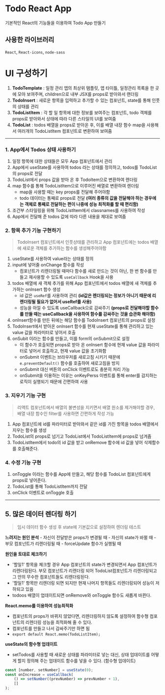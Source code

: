 # Todo React App

기본적인 React의 기능들을 이용하여 Todo App 만들기

## 사용한 라이브러리

`React`, `React-icons`, `node-sass`

# UI 구성하기

1. **TodoTemplate** : 일정 관리 앱의 최상위 탬플릿, 앱 타이틀, 일정관리 목록을 한 곳에 모아 보여주며, children으로 내부 JSX를 props로 받아와서 랜더링
2. **TodoInsert** : 새로운 항목을 입력하고 추가할 수 있는 컴포넌트, state를 통해 인풋의 상태를 관리
3. **TodoListItem** : 각 할 일 항목에 대한 정보를 보여주는 컴포넌트, todo 객체를 props로 받아와서 상태에 따라 다른 스타일의 UI를 보여줌
4. **TodoList** : todos 배열을 props로 받아온 후, 이를 배열 내장 함수 map을 사용해서 여러개의 TodoListItem 컴포넌트로 변환하여 보여줌

---

### 1. App에서 Todos 상태 사용하기

1.  일정 항목에 대한 상태들은 모두 App 컴포넌트에서 관리
2.  App에서 useState를 사용하여 todos 라는 상태를 정의하고, todos를 TodoList의 props로 전달
3.  TodoList에서 props 값을 받아 온 후 TodoItem으로 변환하여 렌더링
4.  map 함수를 통해 TodoListItem으로 이루어진 배열로 변환하여 렌더링
    -   map을 사용할 때는 key props를 전달해 주어야함
    -   todo 데이터는 통째로 props로 전달
        **(여러 종류의 값을 전달해야 하는 경우에는 객체로 통째로 전달하는 편이 나중에 성능 최적화를 할 때 편리함)**
5.  조건부 스타일링을 위해 TodoListItem에서 classnames를 사용하여 작성
6.  App에서 전달해 준 todos 값에 따라 다른 내용을 제대로 보여줌

### 2. 항목 추가 기능 구현하기

> TodoInsert 컴포넌트에서 인풋상태를 관리하고 App 컴포넌트에는 todos 배열에 새로운 객체를 추가하는 함수를
> 생성해주어야함

1. useState를 사용하여 value라는 상태를 정의
2. input에 넣어줄 onChange 함수를 작성
    - 컴포넌트가 리렌더링될 때마다 함수를 새로 만드는 것이 아닌, 한 번 함수를 만들고 재사용할 수 있도록 `useCallback` Hook을 사용
3. todos 배열에 새 객체 추가를 위해 App 컴포넌트에서 todos 배열에 새 객체를 추가하는 onInsert 함수 생성
    - id 값은 `useRef`를 사용하여 관리
      **(id값은 렌더링되는 정보가 아니기 때문에 리렌더링될 필요가 없어서 useRef를 사용)**
    - 성능을 아낄 수 있도록 useCallback으로 감싸주기
      **(props로 전달해야할 함수를 만들 때는 useCallback을 사용하여 함수를 감싸주는 것을 습관화 해야함)**
4. onInsert함수를 만든 뒤에는 해당 함수를 TodoInsert 컴포넌트의 props로 설정
5. TodoInsert에서 받아온 onInsert 함수를 현재 useState를 통해 관리하고 있는 value 값을 파라미터로 넣어서 호출
6. onSubit 이라는 함수를 만들고, 이를 form의 onSubmit으로 설정
    - 이 함수가 호출되면 props로 받아 온 onInsert 함수에 현재 value 값을 파라미터로 넣어서 호출하고, 현재 value 값을 초기화함
    - onSubmit 이벤트는 브라우저를 새로고침 시키기 때문에 `e.preventDefault()` 함수를 호출하여 새로고침을 방지
    - onSubmit 대신 버튼의 onClick 이벤트로도 충분히 처리 가능
    - onSubmit을 이용하는 이유는 onKeyPerss 이벤트를 통해 enter를 감지하는 로직이 실행되기 때문에 간편하여 사용

### 3. 지우기 기능 구현

> 리액트 컴포넌트에서 배열의 불변성을 지키면서 배열 원소를 제거해야할 경우, 배열 내장 함수인 filter를 사용하면 간편하게 작성 가능

1. App 컴포넌트에 id를 파라미터로 받아와서 같은 id를 가진 항목을 todos 배열에서 지우는 함수를 생성
2. TodoList의 props로 넘기고 TodoList에서 TodoListItem에 props로 넘겨줌
3. TodoListItem에서 todo의 id 값을 받고 onRemove 함수에 id 값을 넣어 삭제함수를 호출해준다.

### 4. 수정 기능 구현

1. onToggle 이라는 함수를 App에 만들고, 해당 함수를 TodoList 컴포넌트에게 props로 넣어준다.
2. TodoList를 통해 TodoListItem까지 전달
3. onClick 이벤트로 onToggle 호출

---

## 5. 많은 데이터 렌더링 하기

> 임시 데이터 함수 생성 후 state에 기본값으로 설정하여 렌더링 테스트

**느려지는 원인 분석** - 자신이 전달받은 props가 변경될 때 - 자신의 state가 바뀔 때 - 부모 컴포넌트가 리렌더링될 때 - forceUpdate 함수가 실행될 때

**원인을 토대로 체크하기**

-   '할일1' 항목을 체크할 경우 App 컴포넌트의 state가 변경되면서 App 컴포넌트가 리렌더링된다. 부모 컴포넌트가 리렌더링 되어 TodoList컴포넌트가 리렌더링되고 그 안의 무수한 컴포넌트들도 리렌더링된다.
-   '할일1' 항목만 리렌더링 되면 되지만 현재 나머지 항목들도 리렌더링되어 성능이 저하되고 있음
-   todoos 배열이 업데이트되면 onRemove와 onToggle 함수도 새롭게 바뀐다.

**React.memo를 이용하여 성능최적화**

-   컴포넌트의 props가 바뀌지 않았다면, 리렌더링하지 않도록 설정하여 함수형 컴포넌트의 리렌더링 성능을 최적화해 줄 수 있다.
-   컴포넌트를 만들고 나서 감싸주기만 하면 됨
-   `export default React.memo(TodoListItem);`

**useState의 함수형 업데이트**

-   setTodos를 사용할 때 새로운 상태를 파라미터로 넣는 대신, 상태 업데이트를 어떻게 할지 정의해 주는 업데이트 함수를 넣을 수 있다. (함수형 업데이트)

```javascript
const [number, setNumber] = useState(0);
const onIncrease = useCallback(
    () => setNumber((prevNumber) => prevNumber + 1),
    []
);
```

